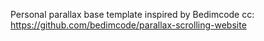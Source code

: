 Personal parallax base template inspired by Bedimcode
cc: https://github.com/bedimcode/parallax-scrolling-website
